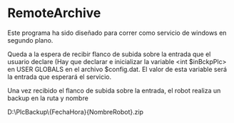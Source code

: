 # RemoteArchive

Este programa ha sido diseñado para correr como servicio de windows en segundo plano.

Queda a la espera de recibir flanco de subida sobre la entrada que el usuario declare (Hay que declarar e inicializar la variable <int $inBckpPlc>
en USER GLOBALS en el archivo $config.dat. El valor de esta variable será la entrada que esperará el servicio.

Una vez recibido el flanco de subida sobre la entrada, el robot realiza un backup en la ruta y nombre

D:\PlcBackup\\{FechaHora}{NombreRobot}.zip
